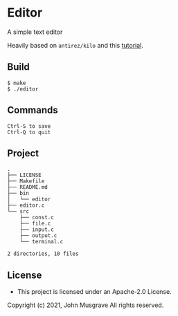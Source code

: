 # Editor
A simple text editor

Heavily based on `antirez/kilo` and this [tutorial](https://viewsourcecode.org/snaptoken/kilo/index.html).

## Build

```
$ make
$ ./editor
```

## Commands
```
Ctrl-S to save
Ctrl-Q to quit
```

## Project
```
.
├── LICENSE
├── Makefile
├── README.md
├── bin
│   └── editor
├── editor.c
└── src
    ├── const.c
    ├── file.c
    ├── input.c
    ├── output.c
    └── terminal.c

2 directories, 10 files
```

## License
 * This project is licensed under an Apache-2.0 License.

Copyright (c) 2021, John Musgrave All rights reserved.